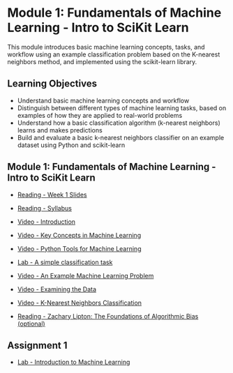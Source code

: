 # Module 1: Fundamentals of Machine Learning - Intro to SciKit Learn

This module introduces basic machine learning concepts, tasks, and workflow using an example classification problem based on the K-nearest neighbors method, and implemented using the scikit-learn library.

## Learning Objectives

- Understand basic machine learning concepts and workflow
- Distinguish between different types of machine learning tasks, based on examples of how they are applied to real-world problems
- Understand how a basic classification algorithm (k-nearest neighbors) learns and makes predictions
- Build and evaluate a basic k-nearest neighbors classifier on an example dataset using Python and scikit-learn

## Module 1: Fundamentals of Machine Learning - Intro to SciKit Learn

- [Reading - Week 1 Slides](./Readings/01-adspy-module1-basics.pdf)

- [Reading - Syllabus](https://www.coursera.org/learn/python-machine-learning/supplement/6EzLY/syllabus)

- [Video - Introduction](https://www.coursera.org/learn/python-machine-learning/lecture/4f2So/introduction)

- [Video - Key Concepts in Machine Learning](https://www.coursera.org/learn/python-machine-learning/lecture/hrHXm/key-concepts-in-machine-learning)

- [Video - Python Tools for Machine Learning](https://www.coursera.org/learn/python-machine-learning/lecture/Nmu9k/python-tools-for-machine-learning)

- [Lab - A simple classification task](./Labs/Module%201.ipynb)

- [Video - An Example Machine Learning Problem](https://www.coursera.org/learn/python-machine-learning/lecture/njQep/an-example-machine-learning-problem)

- [Video - Examining the Data](https://www.coursera.org/learn/python-machine-learning/lecture/1U5pC/examining-the-data)

- [Video - K-Nearest Neighbors Classification](https://www.coursera.org/learn/python-machine-learning/lecture/MwsUM/k-nearest-neighbors-classification)

- [Reading - Zachary Lipton: The Foundations of Algorithmic Bias (optional)](http://approximatelycorrect.com/2016/11/07/the-foundations-of-algorithmic-bias/)

## Assignment 1

- [Lab - Introduction to Machine Learning](./Labs/Assignment%201.ipynb)